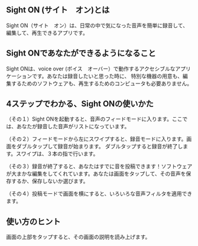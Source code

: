 ## Sight ON (サイト　オン)とは
Sight ON（サイト　オン）は、日常の中で気になった音声を簡単に録音して、編集して、再生できるアプリです。

## Sight ONであなたができるようになること
Sight ONは、voice over (ボイス　オーバー）で動作するアクセシブルなアプリケーションです。あなたは録音したいと思った時に、
特別な機器の用意も、編集するためのソフトウェアも、再生するためのコンピュータも必要ありません。

## 4ステップでわかる、Sight ONの使いかた
（その１）Sight ONを起動すると、音声のフィードモードに入ります。ここでは、あなたが録音した音声がリストになっています。

（その２）フィードモードから左にスワイプすると、録音モードに入ります。画面をダブルタップして録音が始まります。
ダブルタップすると録音が終了します。スワイプは、３本の指で行います。

（その３）録音が終了すると、あなたはすでに音を投稿できます！ソフトウェアが大まかな編集をしてくれています。あなたは画面をタップして、その音声を保存するか、保存しないか選びます。

（その４）投稿モードで画面を横にすると、いろいろな音声フィルタを適用できます。

## 使い方のヒント
画面の上部をタップすると、その画面の説明を読み上げます。
